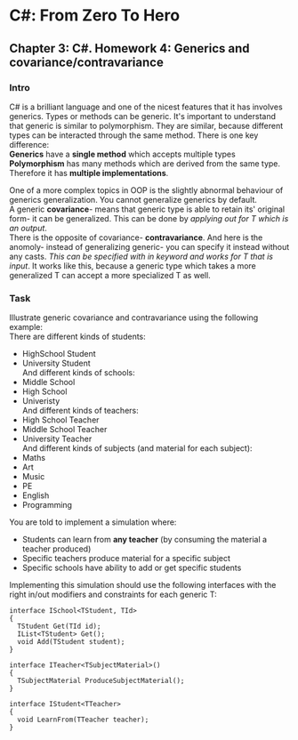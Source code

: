 # C#: From Zero To Hero
## Chapter 3: C#. Homework 4: Generics and covariance/contravariance
### Intro
C# is a brilliant language and one of the nicest features that it has involves generics.
Types or methods can be generic. 
It's important to understand that generic is similar to polymorphism. They are similar, because
different types can be interacted through the same method. There is one key difference:  
**Generics** have a **single method** which accepts multiple types
**Polymorphism** has many methods which are derived from the same type. Therefore it has **multiple implementations**.

One of a more complex topics in OOP is the slightly abnormal behaviour of generics generalization.
You cannot generalize generics by default.  
A generic **covariance**- means that generic type is able to retain its' original form- it can be generalized.
This can be done by *applying out for T which is an output*.  
There is the opposite of covariance- **contravariance**. And here is the anomoly- instead of generalizing generic-
you can specify it instead without any casts. *This can be specified with in keyword and works for T that is input*. 
It works like this, because a generic type which takes a more generalized T can accept a more specialized T as well.

### Task
Illustrate generic covariance and contravariance using the following example:  
There are different kinds of students:  
- HighSchool Student  
- University Student    
And different kinds of schools:  
- Middle School  
- High School  
- Univeristy  
And different kinds of teachers:    
- High School Teacher  
- Middle School Teacher  
- University Teacher  
And different kinds of subjects (and material for each subject):  
- Maths  
- Art  
- Music  
- PE  
- English  
- Programming  

You are told to implement a simulation where:  
- Students can learn from **any teacher** (by consuming the material a teacher produced)  
- Specific teachers produce material for a specific subject  
- Specific schools have ability to add or get specific students  

Implementing this simulation should use the following interfaces with the right in/out modifiers and constraints for each generic T:
```
interface ISchool<TStudent, TId>
{
  TStudent Get(TId id);
  IList<TStudent> Get();
  void Add(TStudent student);
}

interface ITeacher<TSubjectMaterial>()
{
  TSubjectMaterial ProduceSubjectMaterial();
}

interface IStudent<TTeacher>
{
  void LearnFrom(TTeacher teacher);
}
```